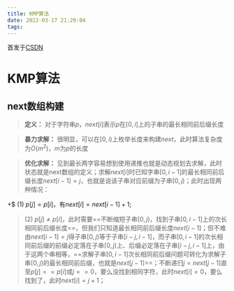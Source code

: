 ```yaml
---
title: KMP算法
date: 2022-03-17 21:29:04
tags:
---
```


首发于[CSDN](https://editor.csdn.net/md/?articleId=123290394)

# KMP算法

## next数组构建
> **定义：** 对于字符串$p$，$next[i]$表示$p$在$[0, i]$上的子串的最长相同前后缀长度

> **暴力求解：** 很明显，可以在$[0, i)$上枚举长度来构建$next$，此时算法复杂度为$O(m^2)$，$m$为$p$的长度

> **优化求解：** 见到最长两字容易想到使用递推也就是动态规划去求解，此时状态就是next数组的定义；求解$next[i]$时已知字串$[0, i-1]$的最长相同前后缀长度$next[i-1]=j$，也就是说该子串对应前缀为子串$[0, j)$；此时出现两种情况：

+$ (1) $p[j]=p[i]$，有$next[i]=next[i-1]+1;$


> (2) $p[j] \neq p[i]$，此时需要==不断缩短子串$[0, j)$，找到子串$[0, i-1]$上的次长相同前后缀长度==，但我们只知道最长相同前后缀长度$next[i-1]$；但不难由$next[i-1]=j$得子串$[0, j)$等于子串$[i-j, i-1]$，而子串$[0, i-1]$的次长相同前后缀的前缀必定落在子串$[0, j)$上、后缀必定落在子串$[i-j, i-1]$上，由于这两个串相等，==求解子串$[0, i-1]$次长相同前后缀问题可转化为求解子串$[0, j)$的最长相同前后缀，也就是$next[j-1]$==；不断递归$j=next[j-1]$直至$p[j]==p[i]$或$j==0$，要么没找到相同字符，此时$next[i]=0$，要么找到了，此时$next[i]=j+1$；